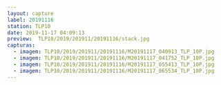 ```yaml
---
layout: capture
label: 20191116
station: TLP10
date: 2019-11-17 04:09:13
preview:  TLP10/2019/201911/20191116/stack.jpg
capturas:
  - imagem: TLP10/2019/201911/20191116/M20191117_040913_TLP_10P.jpg
  - imagem: TLP10/2019/201911/20191116/M20191117_041752_TLP_10P.jpg
  - imagem: TLP10/2019/201911/20191116/M20191117_055413_TLP_10P.jpg
  - imagem: TLP10/2019/201911/20191116/M20191117_065534_TLP_10P.jpg
---
```

